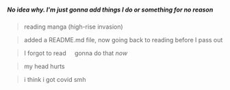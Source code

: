 ##### No idea why. I'm just gonna add things I do or something for no reason

> reading manga (high-rise invasion)

> added a README.md file, now going back to reading before I pass out

> I forgot to read <img src="https://cdn.discordapp.com/emojis/901246173493461003.png" width="12px" /> gonna do that *now*

> my head hurts

> i think i got covid smh
